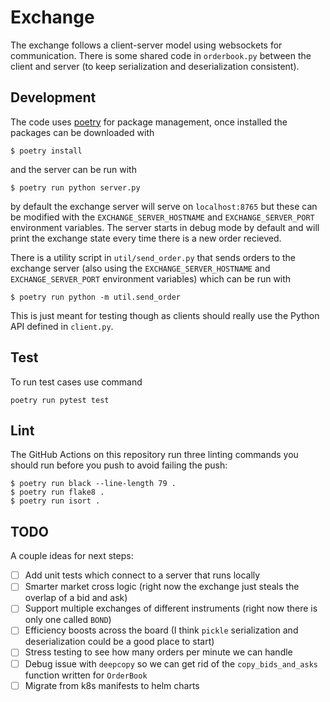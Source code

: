# Exchange

The exchange follows a client-server model using websockets for communication. There is some shared code in `orderbook.py` between the client and server (to keep serialization and deserialization consistent).

## Development

The code uses [poetry](https://python-poetry.org/) for package management, once installed the packages can be downloaded with
```
$ poetry install
```
and the server can be run with
```
$ poetry run python server.py
```
by default the exchange server will serve on `localhost:8765` but these can be modified with the `EXCHANGE_SERVER_HOSTNAME` and `EXCHANGE_SERVER_PORT` environment variables. The server starts in debug mode by default and will print the exchange state every time there is a new order recieved.

There is a utility script in `util/send_order.py` that sends orders to the exchange server (also using the `EXCHANGE_SERVER_HOSTNAME` and `EXCHANGE_SERVER_PORT` environment variables) which can be run with
```
$ poetry run python -m util.send_order
```
This is just meant for testing though as clients should really use the Python API defined in `client.py`.

## Test

To run test cases use command
```
poetry run pytest test
```

## Lint

The GitHub Actions on this repository run three linting commands you should run before you push to avoid failing the push:
```
$ poetry run black --line-length 79 .
$ poetry run flake8 .
$ poetry run isort .
```

## TODO

A couple ideas for next steps:
- [ ] Add unit tests which connect to a server that runs locally
- [ ] Smarter market cross logic (right now the exchange just steals the overlap of a bid and ask)
- [ ] Support multiple exchanges of different instruments (right now there is only one called `BOND`)
- [ ] Efficiency boosts across the board (I think `pickle` serialization and deserialization could be a good place to start)
- [ ] Stress testing to see how many orders per minute we can handle
- [ ] Debug issue with `deepcopy` so we can get rid of the `copy_bids_and_asks` function written for `OrderBook`
- [ ] Migrate from k8s manifests to helm charts
